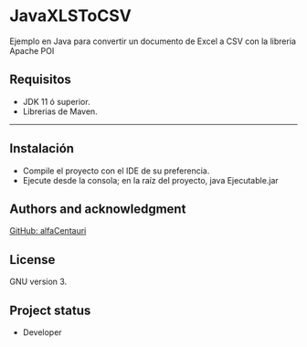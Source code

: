 # JavaXLSToCSV
Ejemplo en Java para convertir un documento de Excel a CSV  con la libreria Apache POI

## Requisitos

* JDK 11 ó superior.
* Librerias de Maven.

***

## Instalación
* Compile el proyecto con el IDE de su preferencia.
* Ejecute desde la consola; en la raíz del proyecto, java Ejecutable.jar

## Authors and acknowledgment
[GitHub: alfaCentauri](https://gitlab.com/alfaCentauri1)

## License
GNU version 3.

## Project status
* Developer